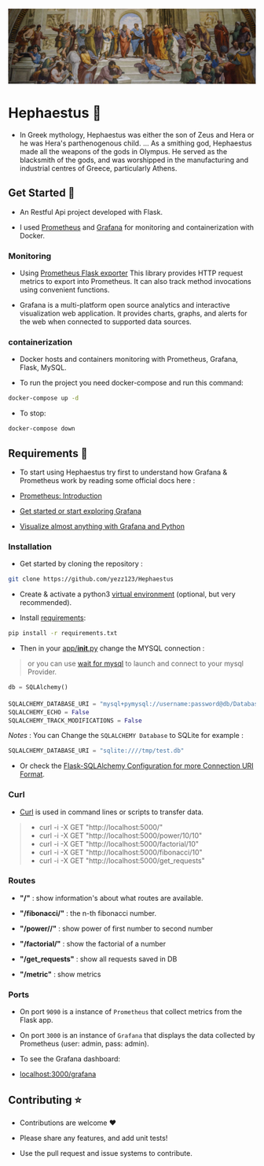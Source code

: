 <p align="center">
    <img src=".github/school-of-athens.jpg" alt="School of Athena">
</p>

# Hephaestus :rocket:

- In Greek mythology, Hephaestus was either the son of Zeus and Hera or he was Hera's parthenogenous child. ... As a smithing god, Hephaestus made all the weapons of the gods in Olympus. He served as the blacksmith of the gods, and was worshipped in the manufacturing and industrial centres of Greece, particularly Athens.

## Get Started :rocket:

- An Restful Api project developed with Flask.

- I used [Prometheus](https://prometheus.io/) and [Grafana](https://grafana.com/) for monitoring and containerization with Docker.

### Monitoring

- Using [Prometheus Flask exporter](https://pypi.org/project/prometheus-flask-exporter/) This library provides HTTP request metrics to export into Prometheus. It can also track method invocations using convenient functions.

- Grafana is a multi-platform open source analytics and interactive visualization web application. It provides charts, graphs, and alerts for the web when connected to supported data sources.

### containerization

- Docker hosts and containers monitoring with Prometheus, Grafana, Flask, MySQL.

- To run the project you need docker-compose and run this command:

```bash
docker-compose up -d
```

- To stop:

```bash
docker-compose down
```

## Requirements :rocket:

- To start using Hephaestus try first to understand how Grafana & Prometheus work by reading some official docs here :

- [Prometheus: Introduction](https://prometheus.io/docs/introduction/overview/)

- [Get started or start exploring Grafana](https://grafana.com/docs/)

- [Visualize almost anything with Grafana and Python](http://oz123.github.io/writings/2019-06-16-Visualize-almost-anything-with-Grafana-and-Python/index.html)

### Installation

- Get started by cloning the repository :

```bash
git clone https://github.com/yezz123/Hephaestus
```

- Create & activate a python3 [virtual environment](https://docs.python.org/3/tutorial/venv.html) (optional, but very recommended).

- Install [requirements](requirements.txt):

```bash
pip install -r requirements.txt
```

- Then in your [app/**init**.py](app/__init__.py) change the MYSQL connection :

> or you can use [wait for mysql](wait-for-mysql.sh) to launch and connect to your mysql Provider.

```py
db = SQLAlchemy()

SQLALCHEMY_DATABASE_URI = "mysql+pymysql://username:password@db/Database_db"
SQLALCHEMY_ECHO = False
SQLALCHEMY_TRACK_MODIFICATIONS = False
```

_Notes_ : You can Change the `SQLALCHEMY Database` to SQLite for example :

```py
SQLALCHEMY_DATABASE_URI = "sqlite:////tmp/test.db"
```

- Or check the [Flask-SQLAlchemy Configuration for more Connection URI Format](https://flask-sqlalchemy.palletsprojects.com/en/2.x/config/).

### Curl

- [Curl](https://curl.se/) is used in command lines or scripts to transfer data.

> - curl -i -X GET "http://localhost:5000/"
> - curl -i -X GET "http://localhost:5000/power/10/10"
> - curl -i -X GET "http://localhost:5000/factorial/10"
> - curl -i -X GET "http://localhost:5000/fibonacci/10"
> - curl -i -X GET "http://localhost:5000/get_requests"

### Routes

- **"/"** : show information's about what routes are available.

- **"/fibonacci/<int>"** : the n-th fibonacci number.

- **"/power/<float>/<float>"** : show power of first number to second number

- **"/factorial/<int>"** : show the factorial of a number

- **"/get_requests"** : show all requests saved in DB

- **"/metric"** : show metrics

### Ports

- On port `9090` is a instance of `Prometheus` that collect metrics from the Flask app.

- On port `3000` is an instance of `Grafana` that displays the data collected by Prometheus (user: admin, pass: admin).

- To see the Grafana dashboard:

- [localhost:3000/grafana](http://localhost:3000/grafana/d/_eX4mpl3/example-dashboard?orgId=1&refresh=5s)

## Contributing ⭐

- Contributions are welcome :heart:

- Please share any features, and add unit tests!

- Use the pull request and issue systems to contribute.
